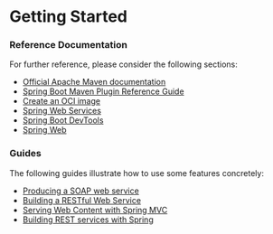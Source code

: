 # Getting Started

### Reference Documentation

For further reference, please consider the following sections:

* [Official Apache Maven documentation](https://maven.apache.org/guides/index.html)
* [Spring Boot Maven Plugin Reference Guide](https://docs.spring.io/spring-boot/docs/3.0.5/maven-plugin/reference/html/)
* [Create an OCI image](https://docs.spring.io/spring-boot/docs/3.0.5/maven-plugin/reference/html/#build-image)
* [Spring Web Services](https://docs.spring.io/spring-boot/docs/3.0.5/reference/htmlsingle/#io.webservices)
* [Spring Boot DevTools](https://docs.spring.io/spring-boot/docs/3.0.5/reference/htmlsingle/#using.devtools)
* [Spring Web](https://docs.spring.io/spring-boot/docs/3.0.5/reference/htmlsingle/#web)

### Guides

The following guides illustrate how to use some features concretely:

* [Producing a SOAP web service](https://spring.io/guides/gs/producing-web-service/)
* [Building a RESTful Web Service](https://spring.io/guides/gs/rest-service/)
* [Serving Web Content with Spring MVC](https://spring.io/guides/gs/serving-web-content/)
* [Building REST services with Spring](https://spring.io/guides/tutorials/rest/)


